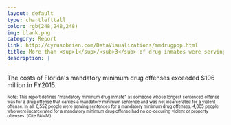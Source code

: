 ```yaml
---
layout: default
type: chartlefttall
color: rgb(248,248,248)
img: blank.png
category: Report
link: http://cyrusobrien.com/DataVisualizations/mmdrugpop.html
title: More than <sup>1</sup>/<sub>3</sub> of drug inmates were serving a Mandatory Minimum offense.
description: |
---
```

The costs of Florida's mandatory minimum drug offenses exceeded $106
million in FY2015.

<small><small>Note: This report defines "mandatory minimum drug inmate"
as someone whose longest sentenced offense was for a drug offense
that carries a mandatory minimum sentence and was not
incarcerated for a violent offense. In all, 6,552 people
were serving sentences for a mandatory minimum drug offenses. 4,805
 people who were incarcerated for a mandatory minimum drug offense had no
 co-occuring violent or property offenses. (Cite FAMM).</small></small>